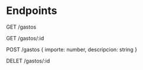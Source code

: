 # Endpoints

GET     /gastos

GET     /gastos/:id

POST  /gastos
    {
         importe: number,
         descripcion: string
     }

DELET /gastos/:id

